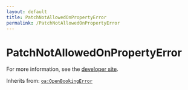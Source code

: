 ```yaml
---
layout: default
title: PatchNotAllowedOnPropertyError
permalink: /PatchNotAllowedOnPropertyError
---
```


# PatchNotAllowedOnPropertyError


For more information, see the [developer site](https://developer.openactive.io/data-model/types/patchnotallowedonpropertyerror).

Inherits from: [`oa:OpenBookingError`](https://openactive.io/OpenBookingError)
